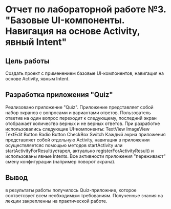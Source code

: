 # Отчет по лабораторной работе №3. "Базовые UI-компоненты. Навигация на основе Activity, явный Intent"
## Цель работы
Создать  проект с применением базовые UI-компонентов, навигация на основе Activity, явным Intent.
## Разработка приложения "Quiz"
Реализовано приложение "Quiz". 
Приложение представляет собой набор экранов с вопросами и вариантами ответов. 
Пользователь ответив на один вопрос переходит к следующему, последний экран отображает количество верных и не верных ответов. 
При разработке использовались следующие UI-компоненты:
TextView
ImageView
TextEdit
Button
Radio Button
CheckBox
Switch
Каждый экрна приложения представляет собой отдельную Activity, 
навигация в приложении  осуществляетсяс помощью методов startActivity или startActivityForResult(устарел, актуально registerForActivityResult) 
и использованы явные Intents.
Все активности приложения "переживают" смену конфигурации (например поворот экрана).
## Вывод
в результаты работы получилось Quiz-приложние, которое соответсвует всем необходимым требованиям. Полученные знания на лекции закрепленны на практической работе.
